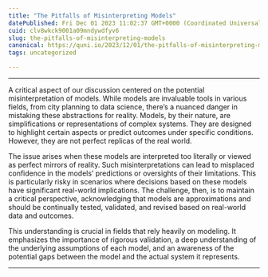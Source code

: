 ```yaml
---
title: "The Pitfalls of Misinterpreting Models"
datePublished: Fri Dec 01 2023 11:02:37 GMT+0000 (Coordinated Universal Time)
cuid: clv8wkck9001a09mndywdfyv6
slug: the-pitfalls-of-misinterpreting-models
canonical: https://quni.io/2023/12/01/the-pitfalls-of-misinterpreting-models/
tags: uncategorized

---
```


* * *

A critical aspect of our discussion centered on the potential misinterpretation of models. While models are invaluable tools in various fields, from city planning to data science, there’s a nuanced danger in mistaking these abstractions for reality. Models, by their nature, are simplifications or representations of complex systems. They are designed to highlight certain aspects or predict outcomes under specific conditions. However, they are not perfect replicas of the real world.

The issue arises when these models are interpreted too literally or viewed as perfect mirrors of reality. Such misinterpretations can lead to misplaced confidence in the models’ predictions or oversights of their limitations. This is particularly risky in scenarios where decisions based on these models have significant real-world implications. The challenge, then, is to maintain a critical perspective, acknowledging that models are approximations and should be continually tested, validated, and revised based on real-world data and outcomes.

This understanding is crucial in fields that rely heavily on modeling. It emphasizes the importance of rigorous validation, a deep understanding of the underlying assumptions of each model, and an awareness of the potential gaps between the model and the actual system it represents.

* * *